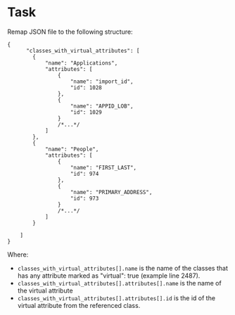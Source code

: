 # Task
Remap JSON file to the following structure:

```
{
      "classes_with_virtual_attributes": [
        {
            "name": "Applications",
            "attributes": [
                {
                    "name": "import_id",
                    "id": 1028
                },
                {
                    "name": "APPID_LOB",
                    "id": 1029
                }
                /*...*/
            ]
        },
        {
            "name": "People",
            "attributes": [
                {
                    "name": "FIRST_LAST",
                    "id": 974
                },
                {
                    "name": "PRIMARY_ADDRESS",
                    "id": 973
                }
                /*...*/
            ]
        }
 
    ]
}
```

Where:
* `classes_with_virtual_attributes[].name` is the name of the classes that has any attribute marked as "virtual": true (example line 2487).
* `classes_with_virtual_attributes[].attributes[].name` is the name of the virtual attribute
* `classes_with_virtual_attributes[].attributes[].id` is the id of the virtual attribute
from the referenced class.
